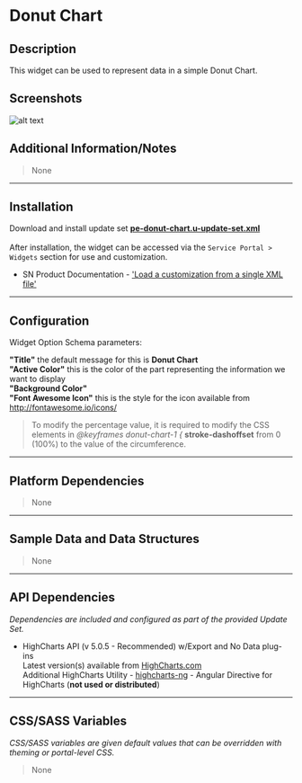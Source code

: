 # Donut Chart

## Description

This widget can be used to represent data in a simple Donut Chart.

## Screenshots

![alt text](../../images/pe-donut-chart.png "Donut Chart")

## Additional Information/Notes
> None
---
## Installation
Download and install update set **[pe-donut-chart.u-update-set.xml](https://github.com/platform-experience/serviceportal-widget-library/blob/master/donut-widgets/pe-donut-chart/pe-donut-chart.u-update-set.xml)** <br/><br/>
After installation, the widget can be accessed via the `Service Portal > Widgets` section for use and customization.<br/>

* SN Product Documentation - ['Load a customization from a single XML file'](https://docs.servicenow.com/bundle/istanbul-application-development/page/build/system-update-sets/task/t_LoadCustomizationsFromAnXMLFile.html)

---
## Configuration
Widget Option Schema parameters:

**"Title"** the default message for this is **Donut Chart**<br/>
**"Active Color"** this is the color of the part representing the information we want to display<br/>
**"Background Color"**<br/>
**"Font Awesome Icon"** this is the style for the icon available from http://fontawesome.io/icons/<br/>

> To modify the percentage value, it is required to modify the CSS elements in *@keyframes donut-chart-1 {* **stroke-dashoffset** from 0 (100%) to the value of the circumference.

---
## Platform Dependencies
> None
---
## Sample Data and Data Structures
> None
---
## API Dependencies
<i>Dependencies are included and configured as part of the provided Update Set.</i>

* HighCharts API (v 5.0.5 - Recommended)  w/Export and No Data plug-ins
  <br/>Latest version(s) available from [HighCharts.com](http://http://www.highcharts.com/products/highcharts/)
  <br/>Additional HighCharts Utility - [highcharts-ng](https://github.com/pablojim/highcharts-ng) - Angular Directive for HighCharts (__not used or distributed__)

---
## CSS/SASS Variables
_CSS/SASS variables are given default values that can be overridden with theming or portal-level CSS._
> None
